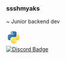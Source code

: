 ### ssshmyaks
~ Junior backend dev
<div>
  <img src="https://github.com/devicons/devicon/blob/master/icons/python/python-original.svg" title="Python" alt="Python" width="40" height="40"/>&nbsp;
<div/>
 <a href="https://discordapp.com/users/459228070671548418">
    <img src="https://img.shields.io/badge/Discord-%20-blue?logo=discord&logoColor=red?style=plastic" alt="Discord Badge"/>
  </a>
</div>
